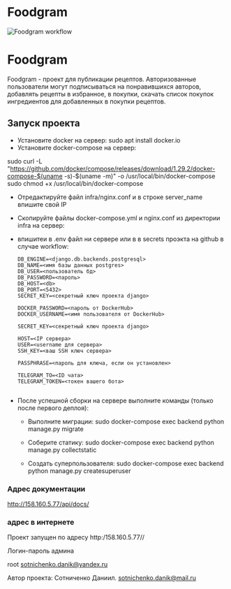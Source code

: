 # Foodgram

![Foodgram workflow](https://github.com/PVchuchkov/foodgram-project-react/actions/workflows/main.yml/badge.svg)  


# Foodgram
Foodgram  - проект для публикации рецептов. Авторизованные пользователи
могут подписываться на понравившихся авторов, добавлять рецепты в избранное,
в покупки, скачать список покупок ингредиентов для добавленных в покупки
рецептов.

## Запуск проекта
* Установите docker на сервер:
sudo apt install docker.io 
* Установите docker-compose на сервер:

sudo curl -L "https://github.com/docker/compose/releases/download/1.29.2/docker-compose-$(uname -s)-$(uname -m)" -o /usr/local/bin/docker-compose
sudo chmod +x /usr/local/bin/docker-compose

* Отредактируйте файл infra/nginx.conf и в строке server_name впишите свой IP
* Скопируйте файлы docker-compose.yml и nginx.conf из директории infra на сервер:

* впишитеи в .env файл ни сервере или в в secrets проэкта на github 
в случае workflow:
    ```
    DB_ENGINE=<django.db.backends.postgresql>
    DB_NAME=<имя базы данных postgres>
    DB_USER=<пользователь бд>
    DB_PASSWORD=<пароль>
    DB_HOST=<db>
    DB_PORT=<5432>
    SECRET_KEY=<секретный ключ проекта django>
    
    DOCKER_PASSWORD=<пароль от DockerHub>
    DOCKER_USERNAME=<имя пользователя от DockerHub>
    
    SECRET_KEY=<секретный ключ проекта django>
    
    HOST=<IP сервера>
    USER=<username для сервера>
    SSH_KEY=<ваш SSH ключ сервера>
    
    PASSPHRASE=<пароль для ключа, если он установлен>
    
    TELEGRAM_TO=<ID чата>
    TELEGRAM_TOKEN=<токен вашего бота>
  

* После успешной сборки на сервере выполните команды (только после первого деплоя):
    
    - Выполните миграции:
    sudo docker-compose exec backend python manage.py migrate
    
    - Соберите статику:
    sudo docker-compose exec backend python manage.py collectstatic
    
    - Создать суперпользователя:
    sudo docker-compose exec backend python manage.py createsuperuser
                                                                          
### Адрес документации
  http://158.160.5.77/api/docs/     
  
### адрес в интернете

  Проект запущен по адресу http:/158.160.5.77//

Логин-пароль админа

root
sotnichenko.danik@yandex.ru


Автор проекта: Сотниченко Даниил. sotnichenko.danik@mail.ru


